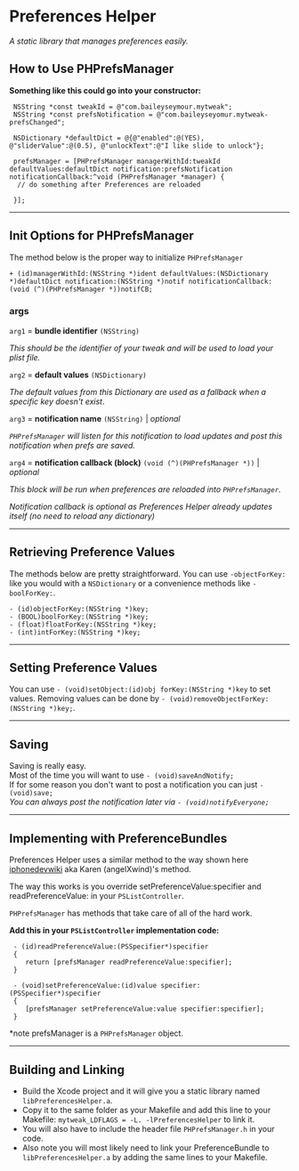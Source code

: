 # Preferences Helper
*A static library that manages preferences easily.*


## How to Use PHPrefsManager

**Something like this could go into your constructor:**

     NSString *const tweakId = @"com.baileyseymour.mytweak";
     NSString *const prefsNotification = @"com.baileyseyomur.mytweak-prefsChanged";
     
     NSDictionary *defaultDict = @{@"enabled":@(YES), @"sliderValue":@(0.5), @"unlockText":@"I like slide to unlock"};
     
     prefsManager = [PHPrefsManager managerWithId:tweakId defaultValues:defaultDict notification:prefsNotification notificationCallback:^void (PHPrefsManager *manager) {
      // do something after Preferences are reloaded

     }];
 ---
## Init Options for PHPrefsManager
The method below is the proper way to initialize  `PHPrefsManager`

    + (id)managerWithId:(NSString *)ident defaultValues:(NSDictionary *)defaultDict notification:(NSString *)notif notificationCallback:(void (^)(PHPrefsManager *))notifCB;
    
### args
`arg1` = **bundle identifier**  `(NSString)`

*This should be the identifier of your tweak and will be used to load your plist file.*

`arg2` = **default values** `(NSDictionary)`  

*The default values from this Dictionary are used as a fallback when a specific key doesn't exist*.

`arg3` = **notification name** `(NSString)` | *optional*

*`PHPrefsManager` will listen for this notification to load updates and post this notification when prefs are saved.*

`arg4` = **notification callback (block)** `(void (^)(PHPrefsManager *))` | *optional*

*This block will be run when preferences are reloaded into `PHPrefsManager`.*

*Notification callback is optional as Preferences Helper already updates itself (no need to reload any dictionary)*

---

## Retrieving Preference Values
The methods below are pretty straightforward.
You can use `-objectForKey:` like you would with a `NSDictionary` or a convenience methods like `-boolForKey:`.

    - (id)objectForKey:(NSString *)key;
    - (BOOL)boolForKey:(NSString *)key;
    - (float)floatForKey:(NSString *)key;
    - (int)intForKey:(NSString *)key;
    
 ---
 
## Setting Preference Values

 You can use `- (void)setObject:(id)obj forKey:(NSString *)key` to set values.
Removing  values can be done by `- (void)removeObjectForKey:(NSString *)key;`.

---
 
## Saving
Saving is really easy.  
Most of the time you will want to use `- (void)saveAndNotify;`  
If for some reason you don't want to post a notification you can just `- (void)save;`  
*You can always post the notification later via `- (void)notifyEveryone;`*

---
## Implementing with PreferenceBundles
Preferences Helper uses a similar method to the way shown here [iphonedevwiki](http://www.iphonedevwiki.net/index.php/PreferenceBundles#Loading_Preferences_into_sandboxed.2Funsandboxed_processes_in_iOS_8) aka Karen (angelXwind)'s method.

The way this works is you override setPreferenceValue:specifier and readPreferenceValue: in your `PSListController`.

`PHPrefsManager` has methods that take care of all of the hard work.

**Add this in your `PSListController` implementation code:**
 
     - (id)readPreferenceValue:(PSSpecifier*)specifier
     {
    	return [prefsManager readPreferenceValue:specifier];
     }
 
     - (void)setPreferenceValue:(id)value specifier:(PSSpecifier*)specifier
     {
    	[prefsManager setPreferenceValue:value specifier:specifier];
     }
     
  *note prefsManager is a `PHPrefsManager` object.
  
---  
## Building and Linking

- Build the Xcode project and it will give you a static library named `libPreferencesHelper.a`.
- Copy it to the same folder as your Makefile and add this line to your Makefile:
   `mytweak_LDFLAGS = -L. -lPreferencesHelper` to link it.
- You will also have to include the header file `PHPrefsManager.h` in your code.
- Also note you will most likely need to link your PreferenceBundle to `libPreferencesHelper.a` by adding the same lines to your Makefile.